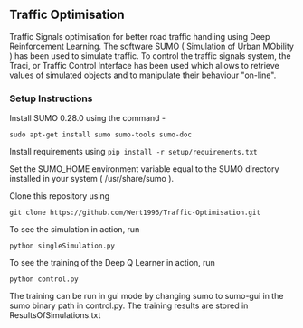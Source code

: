 ## **Traffic Optimisation**

Traffic Signals optimisation for better road traffic handling using 
Deep Reinforcement Learning.
The software SUMO ( Simulation of Urban MObility )
has been used to simulate traffic. To control the traffic signals system,
the Traci, or Traffic Control Interface has been used which allows to
retrieve values of simulated objects and to manipulate their behaviour "on-line".

### **Setup Instructions**
Install SUMO 0.28.0 using the command - 

`sudo apt-get install sumo sumo-tools sumo-doc`

Install requirements using 
`pip install -r setup/requirements.txt`

Set the SUMO_HOME environment variable equal to the SUMO directory installed in 
your system ( /usr/share/sumo ).

Clone this repository using

`git clone https://github.com/Wert1996/Traffic-Optimisation.git`

To see the simulation in action, run

`python singleSimulation.py`

To see the training of the Deep Q Learner in action, run

`python control.py`

The training can be run in gui mode by changing sumo to sumo-gui in the sumo binary path in control.py. 
The training results are stored in ResultsOfSimulations.txt
